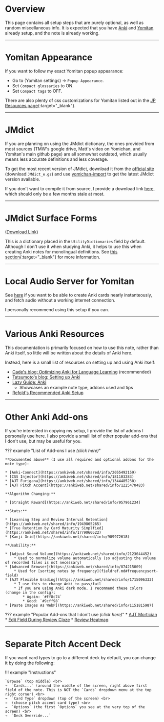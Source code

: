 
# Overview

This page contains all setup steps that are purely optional, as well as random miscellaneous info.
It is expected that you have [Anki](setupanki.md) and [Yomitan](setupyomitan.md)
already setup, and the note is already working.

---

# Yomitan Appearance
If you want to follow my exact Yomitan popup appearance:

* Go to (Yomitan settings) →  `Popup Appearance`.
* Set `Compact glossaries` to ON.
* Set `Compact tags` to OFF.

There are also plenty of css customizations for Yomitan listed out
in the [JP Resources page](jpresources.md){:target="_blank"}.

---

# JMdict
If you are planning on using the JMdict dictionary,
the ones provided from most sources
(TMW's google drive, Matt's video on Yomichan, and Yomitan's main github page)
are all somewhat outdated, which usually means less accurate definitions and less coverage.

To get the most recent version of JMdict,
download it from the
[official site](https://www.edrdg.org/wiki/index.php/JMdict-EDICT_Dictionary_Project)
(download `JMdict_e.gz`)
and use [yomichan-import](https://github.com/FooSoft/yomichan-import)
to get the latest JMdict version available.

If you don't want to compile it from source, I provide a download link
[here](https://github.com/Aquafina-water-bottle/jmdict-english-yomichan),
which should only be a few months stale at most.

<!-- TODO github actions to re-compile it daily -->

---


# JMdict Surface Forms
[(Download Link)](https://github.com/FooSoft/yomichan/issues/2183)

This is a dictionary placed in the `UtilityDictionaries` field by default.
Although I don't use it when studying Anki, it helps to use this when creating Anki notes
for monolingual definitions.
See [this section](jpresources.md#orthographic-variants-fix-sentence-and-frequency){:target="_blank"}
for more information.


---

# Local Audio Server for Yomitan
See
[here](jpresources.md#local-audio-server-for-yomichan)
if you want to be able to create Anki cards nearly instanteously,
and fetch audio without a working internet connection.

I personally recommend using this setup if you can.

---


# Various Anki Resources
This documentation is primarily focused on how to use this note,
rather than Anki itself, so little will be written about the details of Anki here.

Instead, here is a small list of resources on setting up and using Anki itself:

* [Cade's blog: Optimizing Anki for Language Learning](https://cademcniven.com/posts/20210410/) (recommended)
* [Tatsumoto's blog: Setting up Anki](https://tatsumoto.neocities.org/blog/setting-up-anki.html)
* [Lazy Guide: Anki](https://rentry.co/lazyXel#anki)
    * Showcases an example note type, addons used and tips
* [Refold's Recommended Anki Setup](https://refold.la/roadmap/stage-1/a/anki-setup)

---


# Other Anki Add-ons

If you're interested in copying my setup, I provide the list of addons I personally use here.
I also provide a small list of other popular add-ons that I don't use, but may be useful for you.

??? example "List of Add-ons I use *(click here)*"

    **Documented above** (I use all required and optional addons for the note type):

    * [Anki-Connect](https://ankiweb.net/shared/info/2055492159)
    * [CSS Injector](https://ankiweb.net/shared/info/181103283)
    * [AJT Furigana](https://ankiweb.net/shared/info/1344485230)
    * [AJT Pitch Accent](https://ankiweb.net/shared/info/1225470483)

    **Algorithm Changing:**

    * [Straight Reward](https://ankiweb.net/shared/info/957961234)

    **Stats:**

    * [Learning Step and Review Interval Retention](https://ankiweb.net/shared/info/1949865265)
    * [True Retention by Card Maturity Simplfied](https://ankiweb.net/shared/info/1779060522)
    * [Kanji Grid](https://ankiweb.net/shared/info/909972618)

    **Usability:**

    * [Adjust Sound Volume](https://ankiweb.net/shared/info/2123044452)
        * Used to normalize volume automatically (so adjusting the volume of recorded files is not necessary)
    * [Advanced Browser](https://ankiweb.net/shared/info/874215009)
        * Used for [sorting notes by frequency](fieldref.md#frequencysort-field)
    * [AJT Flexible Grading](https://ankiweb.net/shared/info/1715096333)
        * I use this to change Anki to pass/fail
        * If you are using Anki dark mode, I recommend these colors (change in the config):
            * Again: `#ff8c74`
            * Good: `#9cff98`
    * [Paste Images As WebP](https://ankiweb.net/shared/info/1151815987)


??? example "Popular Add-ons that I don't use *(click here)*"
    * [AJT Mortician](https://ankiweb.net/shared/info/1255924302)
    * [Edit Field During Review Cloze](https://ankiweb.net/shared/info/385888438)
    * [Review Heatmap](https://ankiweb.net/shared/info/1771074083)

---


# Separate Pitch Accent Deck
If you want card types to go to a different deck by default, you can change it by doing the following:

!!! example "Instructions"

    `Browse` (top middle) <br>
    →  `Cards...` (around the middle of the screen, right above first field of the note. This is NOT the `Cards` dropdown menu at the top right corner) <br>
    →  `Card Type` dropdown (top of the screen) <br>
    →  (choose pitch accent card type) <br>
    →  `Options` (the first `Options` you see at the very top of the screen) <br>
    →  `Deck Override...`




